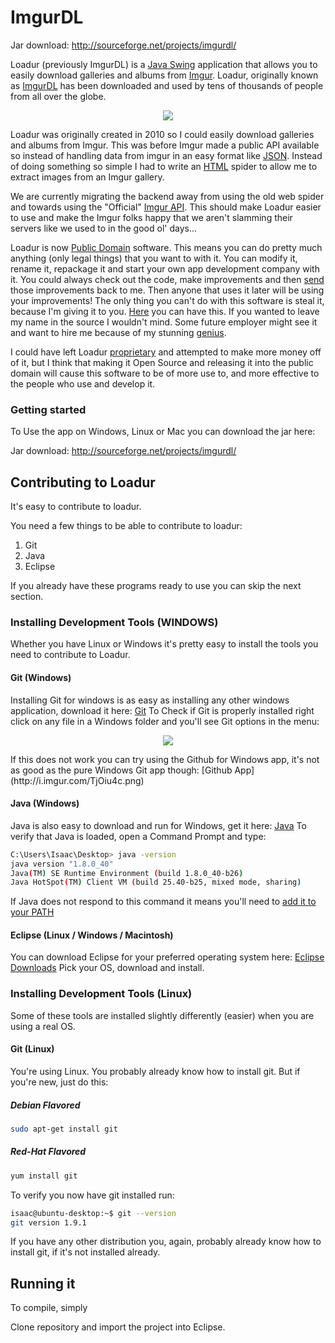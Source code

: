 ImgurDL
=======
Jar download: http://sourceforge.net/projects/imgurdl/

Loadur (previously ImgurDL) is a [Java Swing](http://en.wikipedia.org/wiki/Swing_%28Java%29) application that allows you to easily download galleries and albums from [Imgur](http://imgur.com). Loadur, originally known as [ImgurDL](http://lmgtfy.com/?q=ImgurDL) has been downloaded and used by tens of thousands of people from all over the globe.

<p align="center" alt="A mockup, not a screenshot">
  <img src="http://i.imgur.com/YR9BdZs.png">
</p>

Loadur was originally created in 2010 so I could easily download galleries and albums from Imgur. This was before Imgur made a public API available so instead of handling data from imgur in an easy format like [JSON](http://hg.pidgin.im/pidgin/main). Instead of doing something so simple I had to write an [HTML](http://www.w3schools.com/html/html_intro.asp) spider to allow me to extract images from an Imgur gallery.

We are currently migrating the backend away from using the old web spider and towards using the "Official" [Imgur API](https://api.imgur.com/). This should make Loadur easier to use and make the Imgur folks happy that we aren't slamming their servers like we used to in the good ol' days...

Loadur is now [Public Domain](http://en.wikipedia.org/wiki/Public_domain) software. This means you can do pretty much anything (only legal things) that you want to with it. You can modify it, rename it, repackage it and start your own app development company with it. You could always check out the code, make improvements and then [send](https://help.github.com/articles/using-pull-requests/) those improvements back to me. Then anyone that uses it later will be using your improvements! The only thing you can't do with this software is steal it, because I'm giving it to you. [Here](https://help.github.com/articles/fork-a-repo/) you can have this. If you wanted to leave my name in the source I wouldn't mind. Some future employer might see it and want to hire me because of my stunning [genius](http://en.wikipedia.org/wiki/Dunning%E2%80%93Kruger_effect). 

I could have left Loadur [proprietary](http://www.gnu.org/proprietary/proprietary.en.html) and attempted to make more money off of it, but I think that making it Open Source and releasing it into the public domain will cause this software to be of more use to, and more effective to the people who use and develop it.

### Getting started

To Use the app on Windows, Linux or Mac you can download the jar here:

Jar download: http://sourceforge.net/projects/imgurdl/

## Contributing to Loadur

It's easy to contribute to loadur.

You need a few things to be able to contribute to loadur:

1. Git
2. Java
3. Eclipse

If you already have these programs ready to use you can skip the next section.

### Installing Development Tools (WINDOWS)
Whether you have Linux or Windows it's pretty easy to install the tools you need to contribute to Loadur.

#### Git (Windows)
Installing Git for windows is as easy as installing any other windows application, download it here:
[Git](https://git-scm.com/download/win)
To Check if Git is properly installed right click on any file in a Windows folder and you'll see Git options in the menu:
<p align="center" alt="Git Right Click">
  <img src="http://i.imgur.com/TjOiu4c.png">
</p>
If this does not work you can try using the Github for Windows app, it's not as good as the pure Windows Git app though:
[Github App](http://i.imgur.com/TjOiu4c.png)

#### Java (Windows)
Java is also easy to download and run for Windows, get it here:
[Java](https://java.com/en/download/)
To verify that Java is loaded, open a Command Prompt and type:
```bash
C:\Users\Isaac\Desktop> java -version
java version "1.8.0_40"
Java(TM) SE Runtime Environment (build 1.8.0_40-b26)
Java HotSpot(TM) Client VM (build 25.40-b25, mixed mode, sharing)
```
If Java does not respond to this command it means you'll need to [add it to your PATH](http://www.kingluddite.com/tools/how-do-i-add-java-to-my-windows-path)

#### Eclipse (Linux / Windows / Macintosh)
You can download Eclipse for your preferred operating system here:
[Eclipse Downloads](https://eclipse.org/downloads/packages/eclipse-ide-java-developers/lunasr2)
Pick your OS, download and install.

### Installing Development Tools (Linux)
Some of these tools are installed slightly differently (easier) when you are using a real OS.

#### Git (Linux)
You're using Linux. You probably already know how to install git. But if you're new, just do this:
##### Debian Flavored
```bash
sudo apt-get install git
```

##### Red-Hat Flavored
```bash
yum install git
```

To verify you now have git installed run:
```bash
isaac@ubuntu-desktop:~$ git --version
git version 1.9.1
```

If you have any other distribution you, again, probably already know how to install git, if it's not installed already.
## Running it

To compile, simply

Clone repository and import the project into Eclipse.
